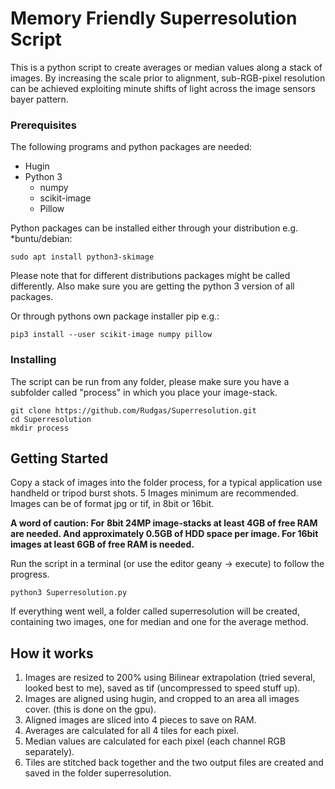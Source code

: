 # Memory Friendly Superresolution Script

This is a python script to create averages or median values along a stack of images.
By increasing the scale prior to alignment, sub-RGB-pixel resolution can be achieved exploiting minute shifts of light across the image sensors bayer pattern.

### Prerequisites

The following programs and python packages are needed:

- Hugin
- Python 3
  - numpy
  - scikit-image
  - Pillow

Python packages can be installed either through your distribution e.g. *buntu/debian:
```
sudo apt install python3-skimage
```
Please note that for different distributions packages might be called differently. Also make sure you are getting the python 3 version of all packages.

Or through pythons own package installer pip e.g.:
```
pip3 install --user scikit-image numpy pillow
```

### Installing

The script can be run from any folder, please make sure you have a subfolder called "process" in which you place your image-stack.

```
git clone https://github.com/Rudgas/Superresolution.git
cd Superresolution
mkdir process
```

## Getting Started

Copy a stack of images into the folder process, for a typical application use handheld or tripod burst shots. 5 Images minimum are recommended.
Images can be of format jpg or tif, in 8bit or 16bit.

**A word of caution: For 8bit 24MP image-stacks at least 4GB of free RAM are needed. And approximately 0.5GB of HDD space per image.
For 16bit images at least 6GB of free RAM is needed.**

Run the script in a terminal (or use the editor geany -> execute) to follow the progress.
```
python3 Superresolution.py
```
If everything went well, a folder called superresolution will be created, containing two images, one for median and one for the average method.

## How it works
1. Images are resized to 200% using Bilinear extrapolation (tried several, looked best to me), saved as tif (uncompressed to speed stuff up).
2. Images are aligned using hugin, and cropped to an area all images cover. (this is done on the gpu).
3. Aligned images are sliced into 4 pieces to save on RAM.
4. Averages are calculated for all 4 tiles for each pixel.
5. Median values are calculated for each pixel (each channel RGB separately).
6. Tiles are stitched back together and the two output files are created and saved in the folder superresolution.


